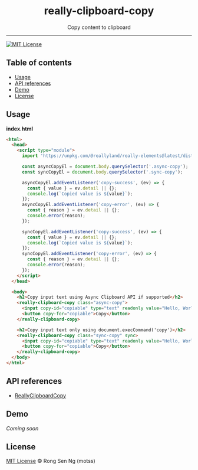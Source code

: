 <div align="center" style="text-align: center;">
  <h1 style="border-bottom: none;">really-clipboard-copy</h1>

  <p>Copy content to clipboard</p>
</div>

<hr />

[![MIT License][mit-license-badge]][mit-license-url]

## Table of contents <!-- omit in toc -->

- [Usage](#usage)
- [API references](#api-references)
- [Demo](#demo)
- [License](#license)

## Usage

**index.html**

```html
<html>
  <head>
    <script type="module">
      import 'https://unpkg.com/@reallyland/really-elements@latest/dist/clipboard-copy/clipboard-copy.js?module';

      const asyncCopyEl = document.body.querySelector('.async-copy');
      const syncCopyEl = document.body.querySelector('.sync-copy');

      asyncCopyEl.addEventListener('copy-success', (ev) => {
        const { value } = ev.detail || {};
        console.log(`Copied value is ${value}`);
      });
      asyncCopyEl.addEventListener('copy-error', (ev) => {
        const { reason } = ev.detail || {};
        console.error(reason);
      });

      syncCopyEl.addEventListener('copy-success', (ev) => {
        const { value } = ev.detail || {};
        console.log(`Copied value is ${value}`);
      });
      syncCopyEl.addEventListener('copy-error', (ev) => {
        const { reason } = ev.detail || {};
        console.error(reason);
      });
    </script>
  </head>

  <body>
    <h2>Copy input text using Async Clipboard API if supported</h2>
    <really-clipboard-copy class="async-copy">
      <input copy-id="copiable" type="text" readonly value="Hello, World!" />
      <button copy-for="copiable">Copy</button>
    </really-clipboard-copy>

    <h2>Copy input text only using document.execCommand('copy')</h2>
    <really-clipboard-copy class="sync-copy" sync>
      <input copy-id="copiable" type="text" readonly value="Hello, World!" />
      <button copy-for="copiable">Copy</button>
    </really-clipboard-copy>
  </body>
</html>
```

## API references

- [ReallyClipboardCopy]

## Demo

_Coming soon_

## License

[MIT License](https://motss.mit-license.org/) © Rong Sen Ng (motss)

<!-- References -->
[ReallyClipboardCopy]: /API_REFERENCES.md#reallyclipboardcopy

<!-- Badges -->
[mit-license-badge]: https://flat.badgen.net/badge/license/MIT/blue

<!-- Links -->
[mit-license-url]: https://github.com/reallyland/really-elements/blob/master/LICENSE
